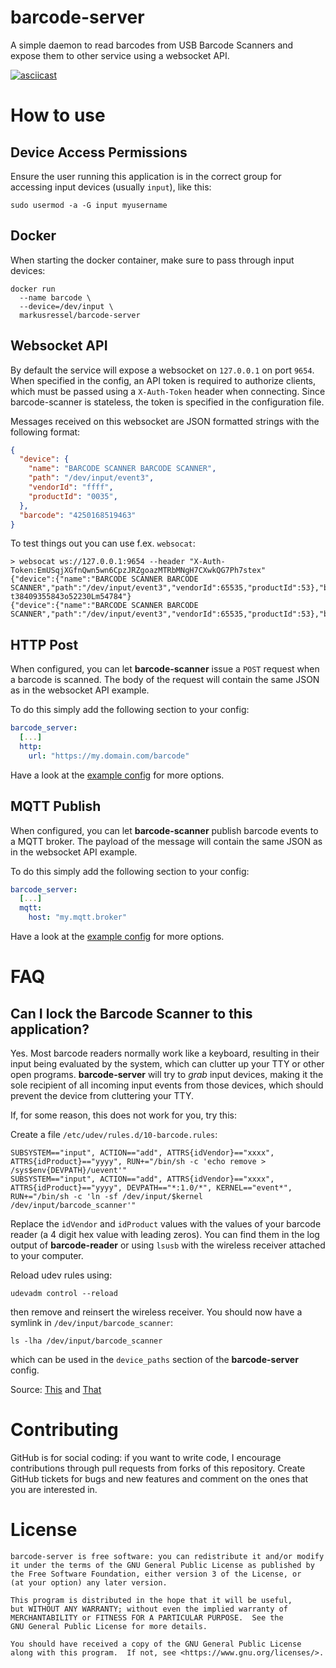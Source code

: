 # barcode-server

A simple daemon to read barcodes from USB Barcode Scanners
and expose them to other service using a websocket API.

[![asciicast](https://asciinema.org/a/366004.svg)](https://asciinema.org/a/366004)

# How to use

## Device Access Permissions

Ensure the user running this application is in the correct group for accessing
input devices (usually `input`), like this:
```
sudo usermod -a -G input myusername
```

## Docker

When starting the docker container, make sure to pass through input devices:
```
docker run
  --name barcode \
  --device=/dev/input \
  markusressel/barcode-server
```

## Websocket API

By default the service will expose a websocket on `127.0.0.1` on port `9654`.
When specified in the config, an API token is required to authorize clients, which must be passed using a `X-Auth-Token` header when connecting.
Since barcode-scanner is stateless, the token is specified in the configuration file.

Messages received on this websocket are JSON formatted strings with the following format:
```json
{
  "device": {
    "name": "BARCODE SCANNER BARCODE SCANNER",
    "path": "/dev/input/event3",
    "vendorId": "ffff",
    "productId": "0035",
  },
  "barcode": "4250168519463"
}
```

To test things out you can use f.ex. `websocat`:

```
> websocat ws://127.0.0.1:9654 --header "X-Auth-Token:EmUSqjXGfnQwn5wn6CpzJRZgoazMTRbMNgH7CXwkQG7Ph7stex"
{"device":{"name":"BARCODE SCANNER BARCODE SCANNER","path":"/dev/input/event3","vendorId":65535,"productId":53},"barcode":"D-t38409355843o52230Lm54784"}
{"device":{"name":"BARCODE SCANNER BARCODE SCANNER","path":"/dev/input/event3","vendorId":65535,"productId":53},"barcode":"4250168519463"}
```

## HTTP Post

When configured, you can let **barcode-scanner** issue a `POST` request when a barcode is scanned.
The body of the request will contain the same JSON as in the websocket API example.

To do this simply add the following section to your config:
```yaml
barcode_server:
  [...]
  http:
    url: "https://my.domain.com/barcode"
```

Have a look at the [example config](barcode_server.yaml) for more options.

## MQTT Publish

When configured, you can let **barcode-scanner** publish barcode events to a MQTT broker.
The payload of the message will contain the same JSON as in the websocket API example.

To do this simply add the following section to your config:
```yaml
barcode_server:
  [...]
  mqtt:
    host: "my.mqtt.broker"
```

Have a look at the [example config](barcode_server.yaml) for more options.

# FAQ

## Can I lock the Barcode Scanner to this application?

Yes. Most barcode readers normally work like a keyboard, resulting in their input being evaluated by
the system, which can clutter up your TTY or other open programs.
**barcode-server** will try to _grab_ input devices, making it the sole recipient of all
incoming input events from those devices, which should prevent the device from cluttering
your TTY.

If, for some reason, this does not work for you, try this:

Create a file `/etc/udev/rules.d/10-barcode.rules`:
```
SUBSYSTEM=="input", ACTION=="add", ATTRS{idVendor}=="xxxx", ATTRS{idProduct}=="yyyy", RUN+="/bin/sh -c 'echo remove > /sys$env{DEVPATH}/uevent'"
SUBSYSTEM=="input", ACTION=="add", ATTRS{idVendor}=="xxxx", ATTRS{idProduct}=="yyyy", DEVPATH=="*:1.0/*", KERNEL=="event*", RUN+="/bin/sh -c 'ln -sf /dev/input/$kernel /dev/input/barcode_scanner'"
```
Replace the `idVendor` and `idProduct` values with the values of your barcode reader (a 4 digit hex value with leading zeros).
You can find them in the log output of **barcode-reader** or using `lsusb` with the wireless receiver attached to your computer.

Reload udev rules using:
```
udevadm control --reload
```
then remove and reinsert the wireless receiver.
You should now have a symlink in `/dev/input/barcode_scanner`:
```
ls -lha /dev/input/barcode_scanner
```
which can be used in the `device_paths` section of the **barcode-server** config.

Source: [This](https://serverfault.com/questions/385260/bind-usb-keyboard-exclusively-to-specific-application/976557#976557)
and [That](https://stackoverflow.com/questions/63478999/how-to-make-linux-ignore-a-keyboard-while-keeping-it-available-for-my-program-to/63531743#63531743)

# Contributing

GitHub is for social coding: if you want to write code, I encourage contributions
through pull requests from forks of this repository. Create GitHub tickets for
bugs and new features and comment on the ones that you are interested in.

# License

```text
barcode-server is free software: you can redistribute it and/or modify
it under the terms of the GNU General Public License as published by
the Free Software Foundation, either version 3 of the License, or
(at your option) any later version.

This program is distributed in the hope that it will be useful,
but WITHOUT ANY WARRANTY; without even the implied warranty of
MERCHANTABILITY or FITNESS FOR A PARTICULAR PURPOSE.  See the
GNU General Public License for more details.

You should have received a copy of the GNU General Public License
along with this program.  If not, see <https://www.gnu.org/licenses/>.
```
